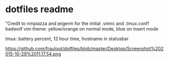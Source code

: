 # dotfiles readme
"Credit to nmpiazza and jeigerm for the initial .vimrc and .tmux.conf!
badwolf vim theme: yellow/orange on normal mode, blue on insert mode

tmux: battery percent, 12 hour time, hostname in statusbar

https://github.com/fraulout/dotfiles/blob/master/Desktop/Screenshot%202015-10-29%2011.17.54.png
